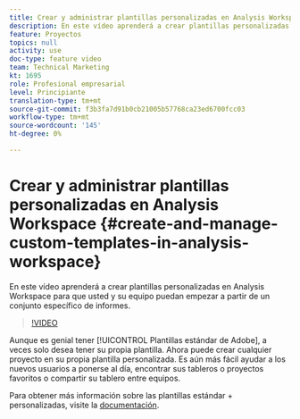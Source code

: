 ```yaml
---
title: Crear y administrar plantillas personalizadas en Analysis Workspace
description: En este vídeo aprenderá a crear plantillas personalizadas en Analysis Workspace para que usted y su equipo puedan empezar a partir de un conjunto específico de informes.
feature: Proyectos
topics: null
activity: use
doc-type: feature video
team: Technical Marketing
kt: 1695
role: Profesional empresarial
level: Principiante
translation-type: tm+mt
source-git-commit: f3b3fa7d91b0cb21005b57768ca23ed6700fcc03
workflow-type: tm+mt
source-wordcount: '145'
ht-degree: 0%

---
```



# Crear y administrar plantillas personalizadas en Analysis Workspace {#create-and-manage-custom-templates-in-analysis-workspace}

En este vídeo aprenderá a crear plantillas personalizadas en Analysis Workspace para que usted y su equipo puedan empezar a partir de un conjunto específico de informes.

>[!VIDEO](https://video.tv.adobe.com/v/23231/?quality=12)

Aunque es genial tener [!UICONTROL Plantillas estándar de Adobe], a veces solo desea tener su propia plantilla. Ahora puede crear cualquier proyecto en su propia plantilla personalizada. Es aún más fácil ayudar a los nuevos usuarios a ponerse al día, encontrar sus tableros o proyectos favoritos o compartir su tablero entre equipos.

Para obtener más información sobre las plantillas estándar + personalizadas, visite la [documentación](https://marketing.adobe.com/resources/help/en_US/analytics/analysis-workspace/starter_projects.html).
